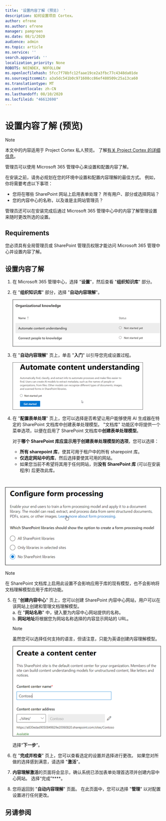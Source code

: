 ```yaml
---
title: '设置内容了解 (预览)  '
description: 如何设置项目 Cortex。
author: efrene
ms.author: efrene
manager: pamgreen
ms.date: 08/1/2020
audience: admin
ms.topic: article
ms.service: ''
search.appverid: ''
localization_priority: None
ROBOTS: NOINDEX, NOFOLLOW
ms.openlocfilehash: 5fcc7f78bfc12faae19ce2a3fbc77c4348da01de
ms.sourcegitcommit: a3a5dc541b0c971608cc86ef480509c25a13ca60
ms.translationtype: MT
ms.contentlocale: zh-CN
ms.lasthandoff: 08/10/2020
ms.locfileid: "46612698"
---
```

# <a name="set-up-content-understanding-preview"></a>设置内容了解 (预览) 

> [!Note] 
> 本文中的内容适用于 Project Cortex 私人预览。 了解[有关 Project Cortex 的详细信息](https://aka.ms/projectcortex)。

管理员可以使用 Microsoft 365 管理中心来设置和配置内容了解。 

在安装之前，请务必规划在您的环境中设置和配置内容理解的最佳方式。 例如，你将需要考虑以下事项：
- 您将在哪些 SharePoint 网站上启用表单处理？ 所有用户、部分或选择网站？
- 您的内容中心的名称，以及谁是主网站管理员？

管理员还可以在安装完成后通过 Microsoft 365 管理中心中的内容了解管理设置来随时更改所选的设置。


## <a name="requirements"></a>Requirements 
您必须具有全局管理员或 SharePoint 管理员权限才能访问 Microsoft 365 管理中心并设置内容了解。


## <a name="to-set-up-content-understanding"></a>设置内容了解

1. 在 Microsoft 365 管理中心，选择 "**设置**"，然后查看 "**组织知识库**" 部分。
2. 在 "**组织知识库**" 部分，选择 "**自动内容理解**"。<br/>

    ![组织知识设置页](../media/content-understanding/admin-org-knowledge-options.png)</br>

3. 在 "**自动内容理解**" 页上，单击 "**入门**" 以引导您完成设置过程。<br/>

    ![开始安装](../media/content-understanding/admin-content-understanding-get-started.png)</br>


4. 在 "**配置表单处理**" 页上，您可以选择是否希望让用户能够使用 AI 生成器在特定的 SharePoint 文档库中创建表单处理模型。 "文档库" 功能区中将提供一个菜单选项，以便在启用了 SharePoint 文档库中**创建表单处理模型**。
 
     对于**哪个 SharePoint 库应显示用于创建表单处理模型的选项**，您可以选择：</br>
    - **所有 sharepoint 库**，使其可用于租户中的所有 sharepoint 库。</br>
    - **仅选定网站中的库**，然后选择要使其可用的网站。</br>
    - 如果您当前不希望将其用于任何网站，则**没有 SharePoint 库** (可以在安装程序) 后更改此库。
</br>

   ![配置表单处理](../media/content-understanding/admin-configforms.png)
</br>

   > [!Note]
   > 在 SharePoint 文档库上启用此设置不会影响应用于库的现有模型，也不会影响将文档理解模型应用于库的功能。 

    
5. 在 "**创建内容中心**" 页上，您可以创建 SharePoint 内容中心网站，用户可以在该网站上创建和管理文档理解模型。 </br>
    a. 在 "**网站名称**" 中，键入要为内容中心网站提供的名称。</br>
    b. **网站地址**将根据您为网站名称选择的内容显示网站的 URL。</br>

    > [!Note] 
    > 虽然您可以选择任何支持的语言，但请注意，只能为英语创建内容理解模型。</br>

      ![创建内容中心](../media/content-understanding/admin-cu-create-cc.png)</br>


    选择“**下一步**”。
6. 在 "**完成并检查**" 页上，您可以查看选定的设置并选择进行更改。 如果您对所做的选择感到满意，请选择 "**激活**"。



7. **内容理解激活**的页面将会显示，确认系统已添加表单处理首选项并创建内容中心网站。 选择“完成”****。

8. 您将返回到 "**自动内容理解**" 页面。 在此页面中，您可以选择 "**管理**" 以对配置设置进行任何更改。 

## <a name="see-also"></a>另请参阅



  






